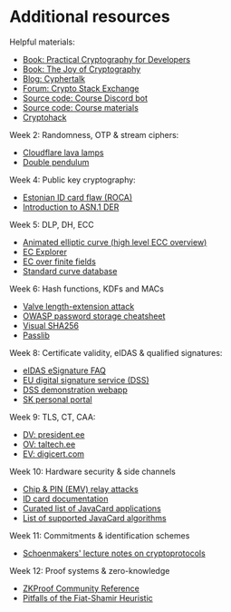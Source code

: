 # Additional resources

Helpful materials:

- [Book: Practical Cryptography for Developers](https://cryptobook.nakov.com/)
- [Book: The Joy of Cryptography](https://joyofcryptography.com/)
- [Blog: Cyphertalk](https://muens.io/posts)
- [Forum: Crypto Stack Exchange](https://crypto.stackexchange.com/)
- [Source code: Course Discord bot](https://github.com/takakv/ics0026-discbot)
- [Source code: Course materials](https://github.com/takakv/ics0026-cryptography)
- [Cryptohack](https://cryptohack.org/courses/intro/course_details/)

Week 2: Randomness, OTP & stream ciphers:

- [Cloudflare lava lamps](https://www.cloudflare.com/en-gb/learning/ssl/lava-lamp-encryption/)
- [Double pendulum](https://youtu.be/d0Z8wLLPNE0?t=86)

Week 4: Public key cryptography:

- [Estonian ID card flaw (ROCA)](https://cybersec.ee/2017/10/18/rsa-2048-bit-keys-in-estonian-id-cards-issued-after-october-2014-are-factorizable/)
- [Introduction to ASN.1 DER](https://letsencrypt.org/docs/a-warm-welcome-to-asn1-and-der/)

Week 5: DLP, DH, ECC

- [Animated elliptic curve (high level ECC overview)](https://curves.xargs.org/)
- [EC Explorer](https://samuelj.li/elliptic-curve-explorer/)
- [EC over finite fields](https://graui.de/code/elliptic2/)
- [Standard curve database](https://neuromancer.sk/std/)

Week 6: Hash functions, KDFs and MACs

- [Valve length-extension attack](https://hackerone.com/reports/1295844)
- [OWASP password storage cheatsheet](https://cheatsheetseries.owasp.org/cheatsheets/Password_Storage_Cheat_Sheet.html)
- [Visual SHA256](https://sha256algorithm.com/)
- [Passlib](https://passlib.readthedocs.io/en/stable/narr/quickstart.html)

Week 8: Certificate validity, eIDAS & qualified signatures:

- [eIDAS eSignature FAQ](https://ec.europa.eu/digital-building-blocks/sites/display/DIGITAL/eSignature+FAQ)
- [EU digital signature service (DSS)](https://ec.europa.eu/digital-building-blocks/sites/x/84TXGw)
- [DSS demonstration webapp](https://ec.europa.eu/digital-building-blocks/DSS/webapp-demo/sign-a-document)
- [SK personal portal](https://myid.skidsolutions.eu/en)

Week 9: TLS, CT, CAA:

- [DV: president.ee](https://president.ee)
- [OV: taltech.ee](https://taltech.ee)
- [EV: digicert.com](https://digicert.com)

Week 10: Hardware security & side channels

- [Chip & PIN (EMV) relay attacks](https://www.cl.cam.ac.uk/research/security/banking/relay/)
- [ID card documentation](https://www.id.ee/en/article/id-card-documentation-2/)
- [Curated list of JavaCard applications](https://github.com/crocs-muni/javacard-curated-list)
- [List of supported JavaCard algorithms](https://www.fi.muni.cz/~xsvenda/jcalgtest/table.html)

Week 11: Commitments & identification schemes

- [Schoenmakers' lecture notes on cryptoprotocols](https://berry.win.tue.nl/CryptographicProtocols/LectureNotes.pdf)

Week 12: Proof systems & zero-knowledge

- [ZKProof Community Reference](https://docs.zkproof.org/reference)
- [Pitfalls of the Fiat-Shamir Heuristic](https://eprint.iacr.org/2016/771)
